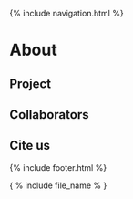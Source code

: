 {% include navigation.html %}

# About

## Project

## Collaborators

## Cite us

{% include footer.html %}

{ % include file_name % }
